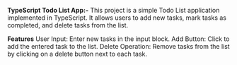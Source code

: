 **TypeScript Todo List App:-**
This project is a simple Todo List application implemented in TypeScript. It allows users to add new tasks, mark tasks as completed, and delete tasks from the list.

**Features**
User Input: Enter new tasks in the input block.
Add Button: Click to add the entered task to the list.
Delete Operation: Remove tasks from the list by clicking on a delete button next to each task.



